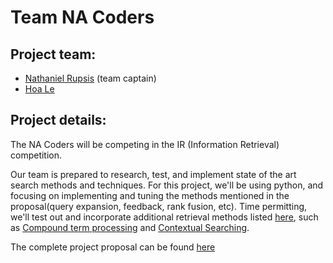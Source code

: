# Team NA Coders


## Project team:

* [Nathaniel Rupsis](https://github.com/rupsis/) (team captain)
* [Hoa Le](https://github.com/hle027)


## Project details:
The NA Coders will be competing in the IR (Information Retrieval) competition. 

Our team is prepared to research, test, and implement state of the art search methods and techniques. For this project, we'll be using python, and focusing on implementing and tuning the methods mentioned in the proposal(query expansion, feedback, rank fusion, etc). Time permitting, we'll test out and incorporate additional retrieval methods listed [here](https://en.wikipedia.org/wiki/Category:Information_retrieval_techniques), such as [Compound term processing](https://en.wikipedia.org/wiki/Compound-term_processing) and [Contextual Searching](https://en.wikipedia.org/wiki/Contextual_searching).

The complete project proposal can be found [here]()

